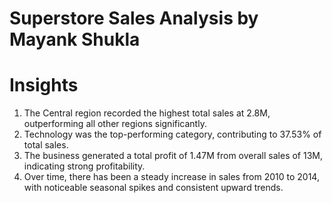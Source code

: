 # Superstore Sales Analysis by Mayank Shukla


# Insights

1. The Central region recorded the highest total sales at 2.8M, outperforming all other regions significantly.
2. Technology was the top-performing category, contributing to 37.53% of total sales.
3. The business generated a total profit of 1.47M from overall sales of 13M, indicating strong profitability.
4. Over time, there has been a steady increase in sales from 2010 to 2014, with noticeable seasonal spikes and consistent upward trends.
